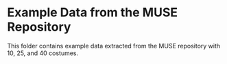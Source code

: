 # Example Data from the MUSE Repository

This folder contains example data extracted from the MUSE repository with 10, 25, and 40 costumes.
